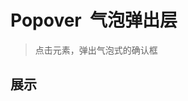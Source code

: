 <script setup>
  import PopoverDemo1 from "../components/popover-demo-1.vue"
</script>

# Popover &nbsp;气泡弹出层

> 点击元素，弹出气泡式的确认框

## 展示

<popover-demo-1 />
